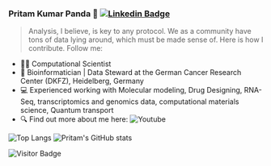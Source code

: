 ### Pritam Kumar Panda 🐼 [![Linkedin Badge](https://img.shields.io/badge/-blue?style=flat-square&logo=Linkedin&logoColor=white&link=https://www.linkedin.com/in/pritam-kumar-panda/)](https://www.linkedin.com/in/pritam-kumar-panda/)

> Analysis, I believe, is key to any protocol. We as a community have tons of data lying around, which must be made sense of. Here is how I contribute. Follow me: 



- 👨‍🔬 Computational Scientist
- 🔭 Bioinformatician | Data Steward at the German Cancer Research Center (DKFZ), Heidelberg, Germany
- 💻 Experienced working with Molecular modeling, Drug Designing, RNA-Seq, transcriptomics and genomics data, computational materials science, Quantum transport
- 🔍 Find out more about me here: ![Youtube](https://www.youtube.com/channel/UCUzX122_yansSytois8gZOA)


![Top Langs](https://github-readme-stats.vercel.app/api/top-langs/?username=pritampanda15&hide=TeX&layout=compact) ![Pritam's GitHub stats](https://github-readme-stats.vercel.app/api?username=pritampanda15&show_icons=true&theme=radical)

![Visitor Badge](https://visitor-badge.laobi.icu/badge?page_id=pritampanda15)


